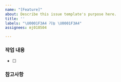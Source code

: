 ```yaml
---
name: "[Feature]"
about: Describe this issue template's purpose here.
title: ''
labels: "\U0001F3A4 기능 \U0001F3A4"
assignees: mj010504

---
```


### 작업 내용
- [ ]

### 참고사항
